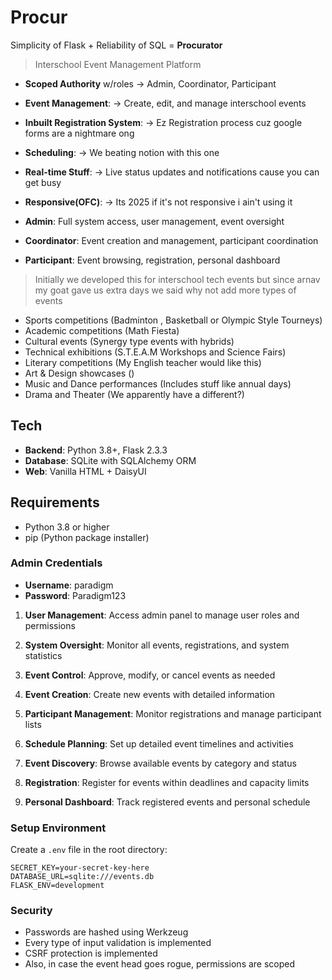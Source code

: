 # Procur


Simplicity of Flask + Reliability of SQL = **Procurator**
> Interschool Event Management Platform

- **Scoped Authority** w/roles -> Admin, Coordinator, Participant
- **Event Management**: -> Create, edit, and manage interschool events
- **Inbuilt Registration System**: -> Ez Registration process cuz google forms are a nightmare ong
- **Scheduling**: -> We beating notion with this one
- **Real-time Stuff**: -> Live status updates and notifications cause you can get busy 
- **Responsive(OFC)**: -> Its 2025 if it's not responsive i ain't using it


- **Admin**: Full system access, user management, event oversight
- **Coordinator**: Event creation and management, participant coordination
- **Participant**: Event browsing, registration, personal dashboard


> Initially we developed this for interschool tech events but since arnav my goat gave us extra days we said why not add more types of events
- Sports competitions (Badminton , Basketball or Olympic Style Tourneys)
- Academic competitions (Math Fiesta)
- Cultural events (Synergy type events with hybrids)
- Technical exhibitions (S.T.E.A.M Workshops and Science Fairs)
- Literary competitions (My English teacher would like this)
- Art & Design showcases ()
- Music and Dance performances (Includes stuff like annual days)
- Drama and Theater (We apparently have a different?)


## Tech
- **Backend**: Python 3.8+, Flask 2.3.3
- **Database**: SQLite with SQLAlchemy ORM
- **Web**: Vanilla HTML + DaisyUI


## Requirements
- Python 3.8 or higher
- pip (Python package installer)


### Admin Credentials

- **Username**: paradigm
- **Password**: Paradigm123

1. **User Management**: Access admin panel to manage user roles and permissions
2. **System Oversight**: Monitor all events, registrations, and system statistics
3. **Event Control**: Approve, modify, or cancel events as needed
1. **Event Creation**: Create new events with detailed information
2. **Participant Management**: Monitor registrations and manage participant lists
3. **Schedule Planning**: Set up detailed event timelines and activities


1. **Event Discovery**: Browse available events by category and status
2. **Registration**: Register for events within deadlines and capacity limits
3. **Personal Dashboard**: Track registered events and personal schedule


### Setup Environment
Create a `.env` file in the root directory:
```env
SECRET_KEY=your-secret-key-here
DATABASE_URL=sqlite:///events.db
FLASK_ENV=development
```


### Security

- Passwords are hashed using Werkzeug
- Every type of input validation is implemented
- CSRF protection is implemented
- Also, in case the event head goes rogue, permissions are scoped




